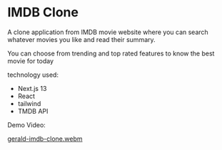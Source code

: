 # IMDB Clone

A clone application from IMDB movie website where you can search whatever movies you like and read their summary.

You can choose from trending and top rated features to know the best movie for today

technology used:
 * Next.js 13
 * React
 * tailwind
 * TMDB API
 
 Demo Video:
 
 [gerald-imdb-clone.webm](https://github.com/geraldWaga92/imdb_clone/assets/106008160/4b243f08-72e4-42ae-a285-f249cfbec62e)
